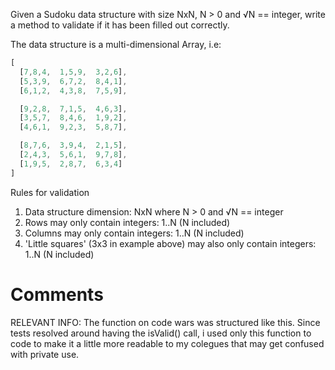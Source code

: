 Given a Sudoku data structure with size NxN, N > 0 and √N == integer, write a method to validate if it has been filled out correctly.

The data structure is a multi-dimensional Array, i.e:

```javascript
[
  [7,8,4,  1,5,9,  3,2,6],
  [5,3,9,  6,7,2,  8,4,1],
  [6,1,2,  4,3,8,  7,5,9],

  [9,2,8,  7,1,5,  4,6,3],
  [3,5,7,  8,4,6,  1,9,2],
  [4,6,1,  9,2,3,  5,8,7],

  [8,7,6,  3,9,4,  2,1,5],
  [2,4,3,  5,6,1,  9,7,8],
  [1,9,5,  2,8,7,  6,3,4]
]
```

Rules for validation

1. Data structure dimension: NxN where N > 0 and √N == integer
2. Rows may only contain integers: 1..N (N included)
3. Columns may only contain integers: 1..N (N included)
4. 'Little squares' (3x3 in example above) may also only contain integers: 1..N (N included)

# Comments

RELEVANT INFO: The function on code wars was structured like this. Since tests resolved around having the isValid() call, i used only this function to code to make it a little more readable to my colegues that may get confused with private use.
